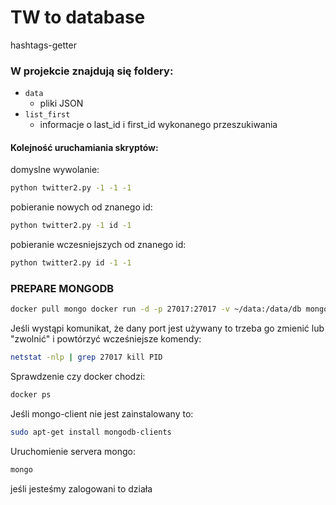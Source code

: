 # TW to database

hashtags-getter

### W projekcie znajdują się foldery:
*  ```data```
   *  pliki JSON
*  ```list_first```
   *  informacje o last_id i first_id wykonanego przeszukiwania


#### Kolejność uruchamiania skryptów:
domyslne wywolanie:
```sh
python twitter2.py -1 -1 -1
```

pobieranie nowych od znanego id:
```sh
python twitter2.py -1 id -1
```

pobieranie wczesniejszych od znanego id:
```sh
python twitter2.py id -1 -1
```

### PREPARE MONGODB

```sh
docker pull mongo docker run -d -p 27017:27017 -v ~/data:/data/db mongo
```

Jeśli wystąpi komunikat, że dany port jest używany to trzeba go zmienić lub "zwolnić" i powtórzyć wcześniejsze komendy:
```sh
netstat -nlp | grep 27017 kill PID
```

Sprawdzenie czy docker chodzi:
```sh
docker ps
```

Jeśli mongo-client nie jest zainstalowany to:
```sh
sudo apt-get install mongodb-clients
```

Uruchomienie servera mongo:
```sh
mongo
```

jeśli jesteśmy zalogowani to działa